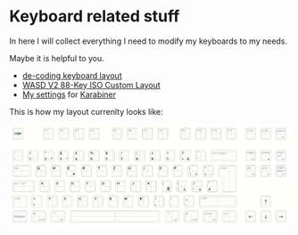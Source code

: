 # Keyboard related stuff

In here I will collect everything I need to modify
my keyboards to my needs.

Maybe it is helpful to you.

* [de-coding keyboard layout](https://github.com/bitboxer/de-coding.keylayout)
* [WASD V2 88-Key ISO Custom Layout](v1-layout.svg)
* [My settings](private.xml) for [Karabiner](https://pqrs.org/osx/karabiner/)

This is how my layout currenlty looks like:

![My layout](v1-layout.png)
